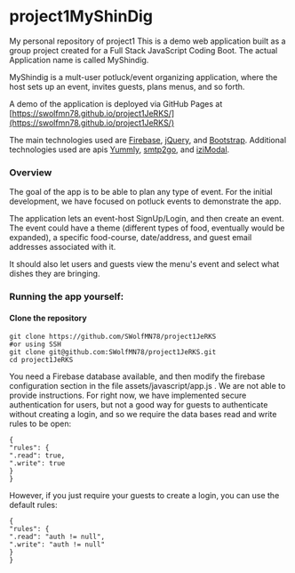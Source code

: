 # project1MyShinDig
My personal repository of project1 
This is a demo web application built as a group project created for a Full Stack JavaScript Coding Boot. The actual Application name is called MyShindig.

MyShindig is a mult-user potluck/event organizing application, where the host sets up an event, invites guests, plans menus, and so forth.

A demo of the application is deployed via GitHub Pages at [https://swolfmn78.github.io/project1JeRKS/](https://swolfmn78.github.io/project1JeRKS/)


The main technologies used are [Firebase](https://firebase.google.com/), [jQuery](https://jquery.com/
                                                                                  ), and [Bootstrap](https://getbootstrap.com/). Additional technologies used are apis [Yummly](http://api.yummly.com/), [smtp2go](https://www.smtp2go.com/), and [iziModal](http://izimodal.marcelodolce.com/).


### Overview

The goal of the app is to be able to plan any type of event. For the initial development, we have focused on potluck events to demonstrate the app.

The application lets an event-host SignUp/Login, and then create an event. The event could have a theme (different types of food, eventually would be expanded), a specific food-course, date/address, and guest email addresses associated with it.

It should also let users and guests view the menu's event and select what dishes they are bringing.



### Running the app yourself:
#### Clone the repository

```
git clone https://github.com/SWolfMN78/project1JeRKS
#or using SSH
git clone git@github.com:SWolfMN78/project1JeRKS.git
cd project1JeRKS
```

You need a Firebase database available, and then modify the firebase configuration section in the file assets/javascript/app.js . We are not able to provide instructions. For right now, we have implemented secure authentication for users, but not a good way for guests to authenticate without creating a login, and so we require the data bases read and write rules to be open:
```
{
"rules": {
".read": true,
".write": true
}
}
```

However, if you just require your guests to create a login, you can use the default rules:
```
{
"rules": {
".read": "auth != null",
".write": "auth != null"
}
}
```
